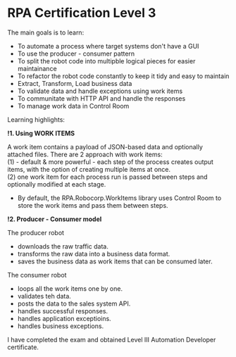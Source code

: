 # RPA Certification Level 3

The main goals is to learn:

- To automate a process where target systems don't have a GUI
- To use the producer - consumer pattern
- To split the robot code into multipble logical pieces for easier maintainance
- To refactor the robot code constantly to keep it tidy and easy to maintain
- Extract, Transform, Load business data
- To validate data and handle exceptions using work items
- To communitate with HTTP API and handle the responses
- To manage work data in Control Room

Learning highlights:

<b>!1. Using WORK ITEMS</b>

A work item contains a payload of JSON-based data and optionally attached files.
There are 2 approach with work items:<br/>
(1) - default & more powerful - each step of the process creates output items, with the option of creating multiple items at once.<br/>
(2) one work item for each process run is passed between steps and optionally modified at each stage. <br/>

- By default, the RPA.Robocorp.WorkItems library uses Control Room to store the work items and pass them between steps.<br/>

<b>!2. Producer - Consumer model </b>

The producer robot<br/>

- downloads the raw traffic data.
- transforms the raw data into a business data format.
- saves the business data as work items that can be consumed later.

The consumer robot<br/>

- loops all the work items one by one.
- validates teh data.
- posts the data to the sales system API.
- handles successful responses.
- handles application exceptioins.
- handles business exceptions.

I have completed the exam and obtained Level III Automation Developer certificate.

